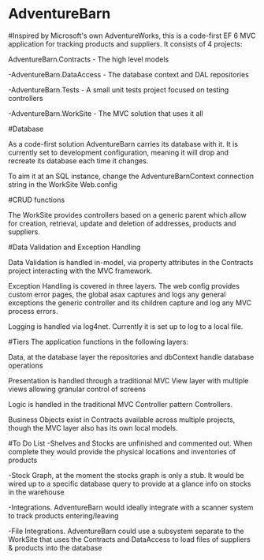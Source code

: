 # AdventureBarn

#Inspired by Microsoft's own AdventureWorks, this is a code-first EF 6 MVC application for tracking products and suppliers. It consists of 4 projects:

AdventureBarn.Contracts - The high level models

-AdventureBarn.DataAccess - The database context and DAL repositories

-AdventureBarn.Tests - A small unit tests project focused on testing controllers

-AdventureBarn.WorkSite - The MVC solution that uses it all


#Database

As a code-first solution AdventureBarn carries its database with it. It is currently set to development configuration, meaning it will drop and recreate its database each time it changes. 

To aim it at an SQL instance, change the AdventureBarnContext connection string in the WorkSite Web.config

#CRUD functions

The WorkSite provides controllers based on a generic parent which allow for creation, retrieval, update and deletion of addresses, products and suppliers.


#Data Validation and Exception Handling

Data Validation is handled in-model, via property attributes in the Contracts project interacting with the MVC framework.

Exception Handling is covered in three layers. The web config provides custom error pages, the global asax captures and logs any general exceptions the generic controller and its children capture and log any MVC process errors.

Logging is handled via log4net. Currently it is set up to log to a local file.


#Tiers
The application functions in the following layers:

Data, at the database layer the repositories and dbContext handle database operations

Presentation is handled through a traditional MVC View layer with multiple views allowing granular control of screens 

Logic is handled in the traditional MVC Controller pattern Controllers.

Business Objects exist in Contracts available across multiple projects, though the MVC layer also has its own local models.


#To Do List
-Shelves and Stocks are unfinished and commented out. When complete they would provide the physical locations and inventories of products

-Stock Graph, at the moment the stocks graph is only a stub. It would be wired up to a specific database query to provide at a glance info on stocks in the warehouse

-Integrations. AdventureBarn would ideally integrate with a scanner system to track products entering/leaving

-File Integrations. AdventureBarn could use a subsystem separate to the WorkSite that uses the Contracts and DataAccess to load files of suppliers & products into the database
